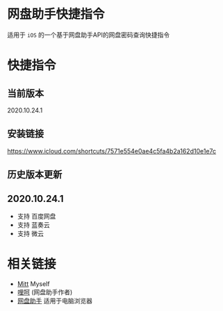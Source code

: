 # 网盘助手快捷指令

适用于 `iOS` 的一个基于网盘助手API的网盘密码查询快捷指令

# 快捷指令

## 当前版本
2020.10.24.1

## 安装链接
https://www.icloud.com/shortcuts/7571e554e0ae4c5fa4b2a162d10e1e7c

## 历史版本更新

## 2020.10.24.1
* 支持 百度网盘
* 支持 蓝奏云
* 支持 微云

# 相关链接
- [Mitt](https://blog.mitt.fun) Myself
- [哩呵](https://www.newday.me/) (网盘助手作者)
- [网盘助手](https://pan.newday.me/?scene=one_index_index) 适用于电脑浏览器
